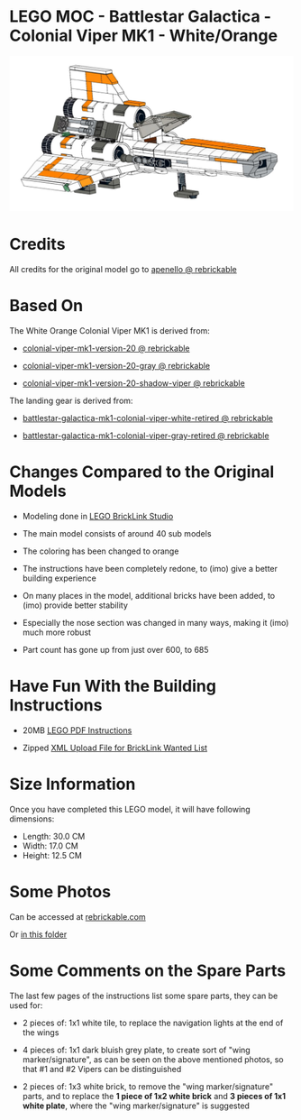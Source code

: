 # LEGO MOC - Battlestar Galactica - Colonial Viper MK1 - White/Orange

![Viper](./images/Viper-Instruction-Result.png)

# Credits

All credits for the original model go to [apenello @ rebrickable](https://rebrickable.com/users/apenello/mocs/)

# Based On

The White Orange Colonial Viper MK1 is derived from:

- [colonial-viper-mk1-version-20 @ rebrickable](https://rebrickable.com/mocs/MOC-45112/apenello/colonial-viper-mk1-version-20/#details)

- [colonial-viper-mk1-version-20-gray @ rebrickable](https://rebrickable.com/mocs/MOC-45867/apenello/colonial-viper-mk1-version-20-gray/#details)

- [colonial-viper-mk1-version-20-shadow-viper @ rebrickable](https://rebrickable.com/mocs/MOC-45258/apenello/colonial-viper-mk1-version-20-shadow-viper/#details)

The landing gear is derived from:

- [battlestar-galactica-mk1-colonial-viper-white-retired @ rebrickable](https://rebrickable.com/mocs/MOC-23012/apenello/battlestar-galactica-mk1-colonial-viper-white-retired/#details)

- [battlestar-galactica-mk1-colonial-viper-gray-retired @ rebrickable](https://rebrickable.com/mocs/MOC-24718/apenello/battlestar-galactica-mk1-colonial-viper-gray-retired/#details)

# Changes Compared to the Original Models

- Modeling done in [LEGO BrickLink Studio](https://www.bricklink.com/v3/studio/download.page)

- The main model consists of around 40 sub models

- The coloring has been changed to orange

- The instructions have been completely redone, to (imo) give a better building experience

- On many places in the model, additional bricks have been added, to (imo) provide better stability

- Especially the nose section was changed in many ways, making it (imo) much more robust

- Part count has gone up from just over 600, to 685

# Have Fun With the Building Instructions

- 20MB [LEGO PDF Instructions](./Colonial_Viper_MK1_V2pb_White_Orange.pdf?raw=true)

- Zipped [XML Upload File for BrickLink Wanted List](./Colonial_Viper_MK1_V2pb_White_Orange.BrickLink-Wanted-List.zip?raw=true)

# Size Information

Once you have completed this LEGO model, it will have following dimensions:

- Length: 30.0 CM
- Width: 17.0 CM
- Height: 12.5 CM

# Some Photos

Can be accessed at [rebrickable.com](https://rebrickable.com/mocs/MOC-45112/apenello/colonial-viper-mk1-version-20/#photos)

Or [in this folder](./images/INDEX.MD)

# Some Comments on the Spare Parts

The last few pages of the instructions list some spare parts, they can be used for:

- 2 pieces of: 1x1 white tile, to replace the navigation lights at the end of the wings

- 4 pieces of: 1x1 dark bluish grey plate, to create sort of "wing marker/signature", as can be seen on the above mentioned photos, so that #1 and #2 Vipers can be distinguished

- 2 pieces of: 1x3 white brick, to remove the "wing marker/signature" parts, and to replace the **1 piece of 1x2 white brick** and **3 pieces of 1x1 white plate**, where the "wing marker/signature" is suggested


